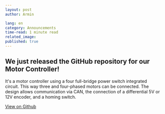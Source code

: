 ```yaml
---
layout: post
author: Armin

lang: en
category: Announcements
time-read: 1 minute read
related_image: 
published: true
---
```

## We just released the GitHub repository for our Motor Controller!
 
It's a motor controller using a four full-bridge power switch integrated circuit. This way three and four-phased motors can be connected. The design allows communication via CAN, the connection of a differential 5V or 12V encoder, and a homing switch.

<a class="btn btn-outline-primary my-sm-3" href="https://github.com/arminstr/motorDriver">View on Github</a>